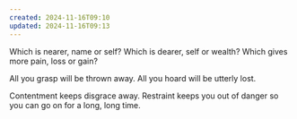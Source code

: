 ```yaml
---
created: 2024-11-16T09:10
updated: 2024-11-16T09:13
---
```



Which is nearer,
name or self?
Which is dearer,
self or wealth?
Which gives more pain,
loss or gain?

All you grasp will be thrown away.
All you hoard will be utterly lost.

Contentment keeps disgrace away.
Restraint keeps you out of danger
so you can go on for a long, long time.



